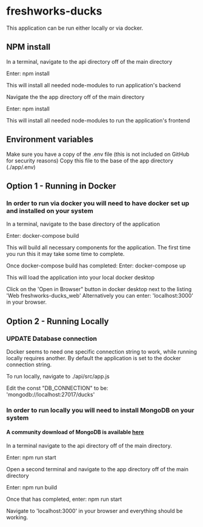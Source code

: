 # freshworks-ducks

This application can be run either locally or via docker.

## NPM install

In a terminal, navigate to the api directory off of the main directory

Enter: npm install

This will install all needed node-modules to run application's backend

Navigate the the app directory off of the main directory

Enter: npm install

This will install all needed node-modules to run the application's frontend

## Environment variables

Make sure you have a copy of the .env file (this is not included on GitHub for security reasons)
Copy this file to the base of the app directory (./app/.env)
## Option 1 - Running in Docker

### In order to run via docker you will need to have docker set up and installed on your system

In a terminal, navigate to the base directory of the application

Enter: docker-compose build

This will build all necessary components for the application.  The first time you run this it may take some time to complete.

Once docker-compose build has completed: Enter: docker-compose up

This will load the application into your local docker desktop

Click on the 'Open in Browser" button in docker desktop next to the listing 'Web freshworks-ducks_web'
Alternatively you can enter: 'localhost:3000' in your browser.

## Option 2 - Running Locally

### UPDATE Database connection

Docker seems to need one specific connection string to work, while running locally requires another.  By default the application is set to the docker connection string.  

To run locally, navigate to ./api/src/app.js

Edit the const "DB_CONNECTION" to be: 'mongodb://localhost:27017/ducks'

### In order to run locally you will need to install MongoDB on your system
#### A community download of MongoDB is available [here](https://www.mongodb.com/try/download/community)

In a terminal navigate to the api directory off of the main directory.

Enter: npm run start

Open a second terminal and navigate to the app directory off of the main directory

Enter: npm run build

Once that has completed, enter: npm run start

Navigate to 'localhost:3000' in your browser and everything should be working.
